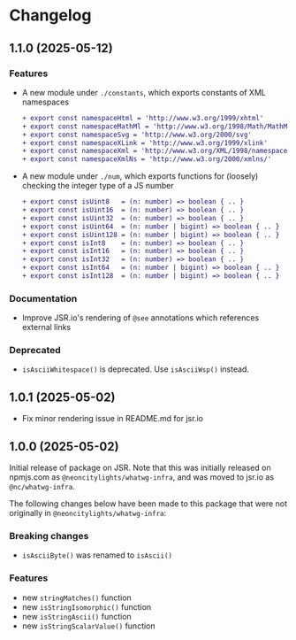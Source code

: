 # Changelog

## 1.1.0 (2025-05-12)
### Features
- A new module under `./constants`, which exports constants of XML namespaces
  ```diff
  + export const namespaceHtml = 'http://www.w3.org/1999/xhtml'
  + export const namespaceMathMl = 'http://www.w3.org/1998/Math/MathML'
  + export const namespaceSvg = 'http://www.w3.org/2000/svg'
  + export const namespaceXLink = 'http://www.w3.org/1999/xlink'
  + export const namespaceXml = 'http://www.w3.org/XML/1998/namespace'
  + export const namespaceXmlNs = 'http://www.w3.org/2000/xmlns/'
  ```
- A new module under `./num`, which exports functions for (loosely) checking the integer type of a JS number
  ```diff
  + export const isUint8   = (n: number) => boolean { .. }
  + export const isUint16  = (n: number) => boolean { .. }
  + export const isUint32  = (n: number) => boolean { .. }
  + export const isUint64  = (n: number | bigint) => boolean { .. }
  + export const isUint128 = (n: number | bigint) => boolean { .. }
  + export const isInt8    = (n: number) => boolean { .. }
  + export const isInt16   = (n: number) => boolean { .. }
  + export const isInt32   = (n: number) => boolean { .. }
  + export const isInt64   = (n: number | bigint) => boolean { .. }
  + export const isInt128  = (n: number | bigint) => boolean { .. }
  ```

### Documentation
- Improve JSR.io's rendering of `@see` annotations which references external links

### Deprecated
- `isAsciiWhitespace()` is deprecated. Use `isAsciiWsp()` instead.

## 1.0.1 (2025-05-02)
- Fix minor rendering issue in README.md for jsr.io

## 1.0.0 (2025-05-02)
Initial release of package on JSR. Note that this was initially released on npmjs.com as `@neoncitylights/whatwg-infra`, and was moved to jsr.io as `@nc/whatwg-infra`.

The following changes below have been made to this package that were not originally in `@neoncitylights/whatwg-infra`:

### Breaking changes
- `isAsciiByte()` was renamed to `isAscii()`

### Features
- new `stringMatches()` function
- new `isStringIsomorphic()` function
- new `isStringAscii()` function
- new `isStringScalarValue()` function
